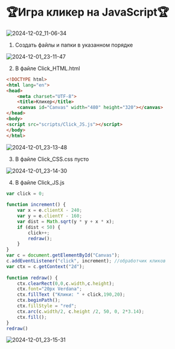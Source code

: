 # 🏆Игра кликер на JavaScript🏆

![2024-12-02_11-06-34](https://github.com/user-attachments/assets/f45d0566-0a39-4442-b8dd-a6c4a2c100fe)


1. Создать файлы и папки в указанном порядке

![2024-12-01_23-11-47](https://github.com/user-attachments/assets/4a5bfb48-85cd-4711-a705-010dcf553cce)

2. В файле Click_HTML.html

```HTML
<!DOCTYPE html>  
<html lang="en">  
<head>  
    <meta charset="UTF-8">  
    <title>Кликер</title>  
    <canvas id="Canvas" width="480" height="320"></canvas>  
</head>  
<body>  
<script src="scripts/Click_JS.js"></script>  
</body>  
</html>
```
![2024-12-01_23-13-48](https://github.com/user-attachments/assets/631f8e39-a874-4734-a048-55b4538d8e8d)

3. В файле Click_CSS.css пусто

![2024-12-01_23-14-30](https://github.com/user-attachments/assets/d76921f5-dba4-42ce-abea-b6675e308c4e)

4. В файле Click_JS.js

```JavaScript
var click = 0;  
  
function increment() {  
    var x = e.clientX - 240;  
    var y = e.clientY - 160;  
    var dist = Math.sqrt(y * y + x * x);  
    if (dist < 50) {  
        click++;  
        redraw();  
    }  
}  
var c = document.getElementById("Canvas");  
c.addEventListener("click", increment); //обработчик кликов  
var ctx = c.getContext("2d");  
  
function redraw() {  
    ctx.clearRect(0,0,c.width,c.height);  
    ctx.font="20px Verdana";  
    ctx.fillText ("Клики: " + click,190,20);  
    ctx.beginPath();  
    ctx.fillStyle = "red";  
    ctx.arc(c.width/2, c.height /2, 50, 0, 2*3.14);  
    ctx.fill();  
}  
redraw()
```
![2024-12-01_23-15-31](https://github.com/user-attachments/assets/2b270806-c526-4ddf-9acb-b53c4dc600e9)

